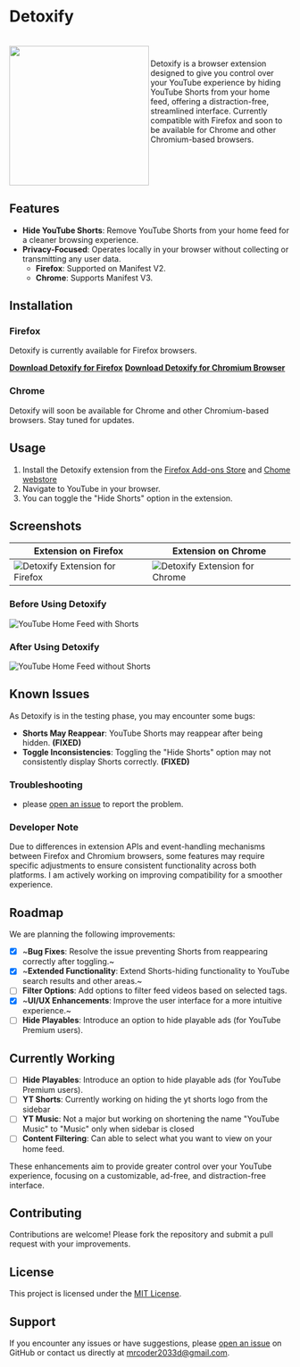 # Detoxify

<br clear="both">

<img align="left" height="250" src="https://github.com/user-attachments/assets/d75ec890-0cae-4bbd-9752-d579c393a721"  />

###

<p align="left">Detoxify is a browser extension designed to give you control over your YouTube experience by hiding YouTube Shorts from your home feed, offering a distraction-free, streamlined interface. Currently compatible with Firefox and soon to be available for Chrome and other Chromium-based browsers.</p>

###

<br clear="both">


## Features

- **Hide YouTube Shorts**: Remove YouTube Shorts from your home feed for a cleaner browsing experience.
- **Privacy-Focused**: Operates locally in your browser without collecting or transmitting any user data.
  - **Firefox**: Supported on Manifest V2.
  - **Chrome**: Supports Manifest V3.

## Installation

### Firefox

Detoxify is currently available for Firefox browsers.

[**Download Detoxify for Firefox**](https://addons.mozilla.org/en-US/firefox/addon/detoxify-youtube/)
[**Download Detoxify for Chromium Browser**](https://chromewebstore.google.com/detail/detoxify/fpkgobnjbinhnnhbbjagohcohhlbghig)

### Chrome

Detoxify will soon be available for Chrome and other Chromium-based browsers. Stay tuned for updates.

## Usage

1. Install the Detoxify extension from the [Firefox Add-ons Store](https://addons.mozilla.org/en-US/firefox/addon/detoxify-youtube/) and [Chome webstore](https://chromewebstore.google.com/detail/detoxify/fpkgobnjbinhnnhbbjagohcohhlbghig)
2. Navigate to YouTube in your browser.
3. You can toggle the "Hide Shorts" option in the extension.

## Screenshots

| Extension on Firefox | Extension on Chrome |
|-----------------------|----------------------------------|
| ![Detoxify Extension for Firefox](https://github.com/user-attachments/assets/cde013b3-56ed-4b0e-b372-aebb01afb063) | ![Detoxify Extension for Chrome](https://github.com/user-attachments/assets/f4b53347-7fc0-4b1b-9350-214793f8ffb7) |

### Before Using Detoxify

![YouTube Home Feed with Shorts](https://github.com/user-attachments/assets/9a0f9f58-0dea-42e6-b8ab-0e9e4ab6eae1)

### After Using Detoxify

![YouTube Home Feed without Shorts](https://github.com/user-attachments/assets/df227845-e858-4668-8433-eb5c4ef79e24)

## Known Issues

As Detoxify is in the testing phase, you may encounter some bugs:

- **Shorts May Reappear**: YouTube Shorts may reappear after being hidden. **(FIXED)**
- **Toggle Inconsistencies**: Toggling the "Hide Shorts" option may not consistently display Shorts correctly. **(FIXED)**

### Troubleshooting

- please [open an issue](#support) to report the problem.

### Developer Note

Due to differences in extension APIs and event-handling mechanisms between Firefox and Chromium browsers, some features may require specific adjustments to ensure consistent functionality across both platforms. I am actively working on improving compatibility for a smoother experience.

## Roadmap

We are planning the following improvements:

- [x] ~**Bug Fixes**: Resolve the issue preventing Shorts from reappearing correctly after toggling.~
- [x] ~**Extended Functionality**: Extend Shorts-hiding functionality to YouTube search results and other areas.~
- [ ] **Filter Options**: Add options to filter feed videos based on selected tags.
- [x] ~**UI/UX Enhancements**: Improve the user interface for a more intuitive experience.~
- [ ] **Hide Playables**: Introduce an option to hide playable ads (for YouTube Premium users).

## Currently Working

- [ ] **Hide Playables**: Introduce an option to hide playable ads (for YouTube Premium users).
- [ ] **YT Shorts**: Currently working on hiding the yt shorts logo from the sidebar
- [ ] **YT Music**: Not a major but working on shortening the name "YouTube Music" to "Music" only when sidebar is closed
- [ ] **Content Filtering**: Can able to select what you want to view on your home feed.

These enhancements aim to provide greater control over your YouTube experience, focusing on a customizable, ad-free, and distraction-free interface.

## Contributing

Contributions are welcome! Please fork the repository and submit a pull request with your improvements.

## License

This project is licensed under the [MIT License](LICENSE).

## Support

If you encounter any issues or have suggestions, please [open an issue](https://github.com/grenish/detoxify/issues) on GitHub or contact us directly at [mrcoder2033d@gmail.com](mailto:mrcoder2033d@gmail.com).
